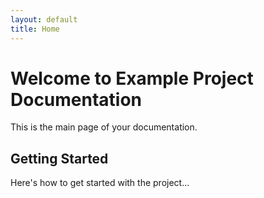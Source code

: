 ```yaml
---
layout: default
title: Home
---
```


# Welcome to Example Project Documentation

This is the main page of your documentation.

## Getting Started

Here's how to get started with the project...
